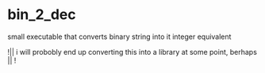 # bin_2_dec
small executable that converts binary string into it integer equivalent

!|| i will probobly end up converting this into a library at some point, berhaps || !
